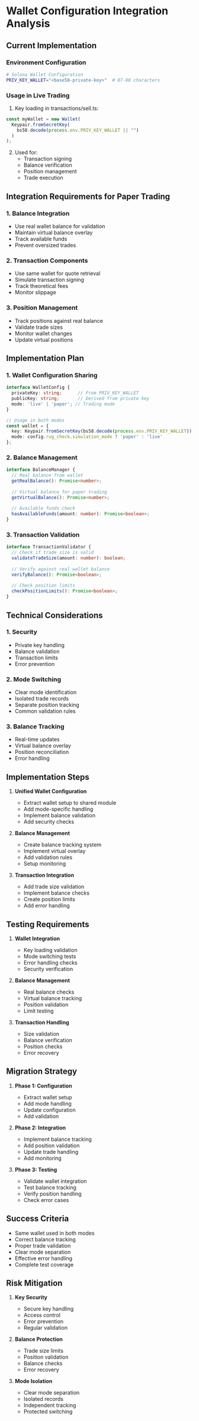 # Wallet Configuration Integration Analysis

## Current Implementation

### Environment Configuration
```bash
# Solana Wallet Configuration
PRIV_KEY_WALLET="<base58-private-key>"  # 87-88 characters
```

### Usage in Live Trading
1. Key loading in transactions/sell.ts:
```typescript
const myWallet = new Wallet(
  Keypair.fromSecretKey(
    bs58.decode(process.env.PRIV_KEY_WALLET || "")
  )
);
```

2. Used for:
   - Transaction signing
   - Balance verification
   - Position management
   - Trade execution

## Integration Requirements for Paper Trading

### 1. Balance Integration
- Use real wallet balance for validation
- Maintain virtual balance overlay
- Track available funds
- Prevent oversized trades

### 2. Transaction Components
- Use same wallet for quote retrieval
- Simulate transaction signing
- Track theoretical fees
- Monitor slippage

### 3. Position Management
- Track positions against real balance
- Validate trade sizes
- Monitor wallet changes
- Update virtual positions

## Implementation Plan

### 1. Wallet Configuration Sharing
```typescript
interface WalletConfig {
  privateKey: string;      // From PRIV_KEY_WALLET
  publicKey: string;       // Derived from private key
  mode: 'live' | 'paper'; // Trading mode
}

// Usage in both modes
const wallet = {
  key: Keypair.fromSecretKey(bs58.decode(process.env.PRIV_KEY_WALLET)),
  mode: config.rug_check.simulation_mode ? 'paper' : 'live'
};
```

### 2. Balance Management
```typescript
interface BalanceManager {
  // Real balance from wallet
  getRealBalance(): Promise<number>;
  
  // Virtual balance for paper trading
  getVirtualBalance(): Promise<number>;
  
  // Available funds check
  hasAvailableFunds(amount: number): Promise<boolean>;
}
```

### 3. Transaction Validation
```typescript
interface TransactionValidator {
  // Check if trade size is valid
  validateTradeSize(amount: number): boolean;
  
  // Verify against real wallet balance
  verifyBalance(): Promise<boolean>;
  
  // Check position limits
  checkPositionLimits(): Promise<boolean>;
}
```

## Technical Considerations

### 1. Security
- Private key handling
- Balance validation
- Transaction limits
- Error prevention

### 2. Mode Switching
- Clear mode identification
- Isolated trade records
- Separate position tracking
- Common validation rules

### 3. Balance Tracking
- Real-time updates
- Virtual balance overlay
- Position reconciliation
- Error handling

## Implementation Steps

1. **Unified Wallet Configuration**
   - Extract wallet setup to shared module
   - Add mode-specific handling
   - Implement balance validation
   - Add security checks

2. **Balance Management**
   - Create balance tracking system
   - Implement virtual overlay
   - Add validation rules
   - Setup monitoring

3. **Transaction Integration**
   - Add trade size validation
   - Implement balance checks
   - Create position limits
   - Add error handling

## Testing Requirements

1. **Wallet Integration**
   - Key loading validation
   - Mode switching tests
   - Error handling checks
   - Security verification

2. **Balance Management**
   - Real balance checks
   - Virtual balance tracking
   - Position validation
   - Limit testing

3. **Transaction Handling**
   - Size validation
   - Balance verification
   - Position checks
   - Error recovery

## Migration Strategy

1. **Phase 1: Configuration**
   - Extract wallet setup
   - Add mode handling
   - Update configuration
   - Add validation

2. **Phase 2: Integration**
   - Implement balance tracking
   - Add position validation
   - Update trade handling
   - Add monitoring

3. **Phase 3: Testing**
   - Validate wallet integration
   - Test balance tracking
   - Verify position handling
   - Check error cases

## Success Criteria
- Same wallet used in both modes
- Correct balance tracking
- Proper trade validation
- Clear mode separation
- Effective error handling
- Complete test coverage

## Risk Mitigation
1. **Key Security**
   - Secure key handling
   - Access control
   - Error prevention
   - Regular validation

2. **Balance Protection**
   - Trade size limits
   - Position validation
   - Balance checks
   - Error recovery

3. **Mode Isolation**
   - Clear mode separation
   - Isolated records
   - Independent tracking
   - Protected switching